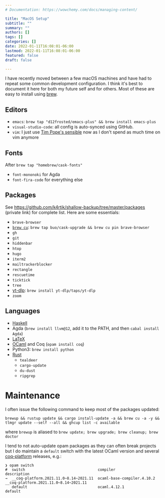 ```yaml
---
# Documentation: https://wowchemy.com/docs/managing-content/

title: "MacOS Setup"
subtitle: ""
summary: ""
authors: []
tags: []
categories: []
date: 2022-01-11T16:08:01-06:00
lastmod: 2022-01-11T16:08:01-06:00
featured: false
draft: false

---
```


I have recently moved between a few macOS machines and have had to repeat some common development configuration. I think it's best to document it here for both my future self and for others. Most of these are easy to install using [brew](https://brew.sh/).

## Editors
- `emacs`: `brew tap "d12frosted/emacs-plus" && brew install emacs-plus`
- `visual-studio-code`: all config is auto-synced using GitHub.
- `vim`: I just use [Tim Pope's sensible](https://github.com/tpope/vim-sensible) now as I don't spend as much time on vim anymore

## Fonts
After `brew tap "homebrew/cask-fonts"`
- `font-mononoki` for Agda
- `font-fira-code` for everything else

## Packages
See https://github.com/k4rtik/shallow-backup/tree/master/packages (private link) for complete list. Here are some essentials:
- `brave-browser`
- [`brew cu`](https://github.com/buo/homebrew-cask-upgrade): `brew tap buo/cask-upgrade && brew cu pin brave-browser`
- `gh`
- `git`
- `hiddenbar`
- `htop`
- `hugo`
- `iterm2`
- `mailtrackerblocker`
- `rectangle`
- `rescuetime`
- `ticktick`
- `tree`
- [yt-dlp](https://github.com/yt-dlp/yt-dlp): `brew install yt-dlp/taps/yt-dlp`
- `zoom`

## Languages
- [Haskell](https://www.haskell.org/ghcup/)
- Agda (`brew install llvm@12`, add it to the PATH, and then `cabal install Agda`)
- [LaTeX](https://tug.org/texlive/acquire-netinstall.html)
- [OCaml](https://opam.ocaml.org/doc/Install.html) and Coq (`opam install coq`)
- Python3: `brew install python`
- [Rust](https://rustup.rs/)
  - `tealdeer`
  - `cargo-update`
  - `du-dust`
  - `ripgrep`

# Maintenance
I often issue the following command to keep most of the packages updated:
```shell
brewup && rustup update && cargo install-update -a && brew cu -a -y && tlmgr update --self --all && ghcup list -c available
```
where `brewup` is aliased to `brew update; brew upgrade; brew cleanup; brew doctor`

I tend to not auto-update opam packages as they can often break projects but I do maintain a `default` switch with the latest OCaml version and several [coq-platform](https://github.com/coq/platform/) releases, e.g.:
```shell
❯ opam switch
#  switch                                 compiler                    description
→  __coq-platform.2021.11.0~8.14~2021.11  ocaml-base-compiler.4.10.2  __coq-platform.2021.11.0~8.14~2021.11
   default                                ocaml.4.12.1                default
```
